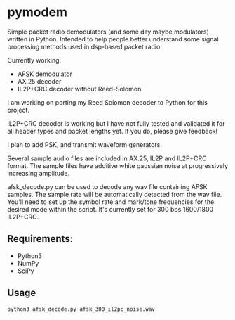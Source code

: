 # pymodem
Simple packet radio demodulators (and some day maybe modulators) written in Python. Intended to help people better understand some signal processing methods used in dsp-based packet radio.

Currently working:
- AFSK demodulator
- AX.25 decoder
- IL2P+CRC decoder without Reed-Solomon

I am working on porting my Reed Solomon decoder to Python for this project.

IL2P+CRC decoder is working but I have not fully tested and validated it for all header types and packet lengths yet. If you do, please give feedback!

I plan to add PSK, and transmit waveform generators.

Several sample audio files are included in AX.25, IL2P and IL2P+CRC format. The sample files have additive white gaussian noise at progressively increasing amplitude.

afsk_decode.py can be used to decode any wav file containing AFSK samples. The sample rate will be automatically detected from the wav file. You'll need to set up the symbol rate and mark/tone frequencies for the desired mode within the script. It's currently set for 300 bps 1600/1800 IL2P+CRC.

## Requirements:
- Python3
- NumPy
- SciPy

## Usage
```
python3 afsk_decode.py afsk_300_il2pc_noise.wav
```
